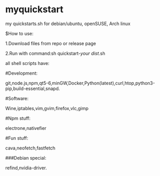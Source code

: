 # myquickstart

my quickstarts.sh for debian/ubuntu, openSUSE, Arch linux

$How to use:

1.Download files from repo or release page

2.Run with command:sh quickstart-*your dist*.sh

all shell scripts have:

#Development:

git,node.js,npm,qt5-6,minGW,Docker,Python(latest),curl,htop,python3-pip,build-essential,snapd.

#Software:

Wine,iptables,vim,gvim,firefox,vlc,gimp

#Npm stuff:

electrone,nativefier

#Fun stuff:

cava,neofetch,fastfetch

###Debian special:

refind,nvidia-driver.

